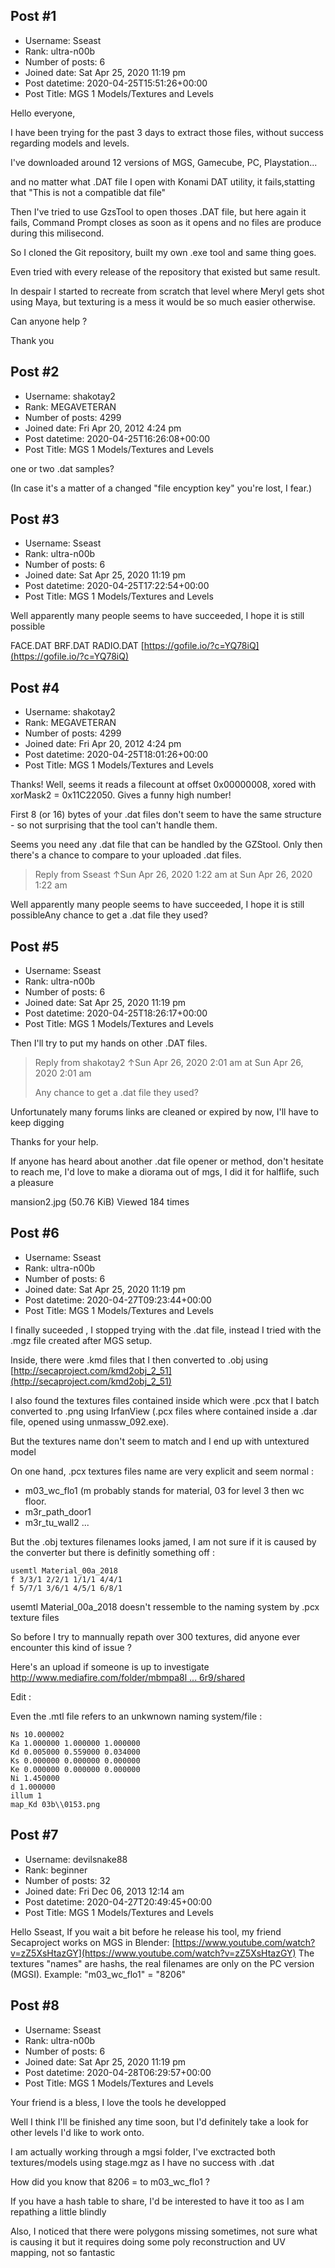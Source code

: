 ## Post #1
- Username: Sseast
- Rank: ultra-n00b
- Number of posts: 6
- Joined date: Sat Apr 25, 2020 11:19 pm
- Post datetime: 2020-04-25T15:51:26+00:00
- Post Title: MGS 1 Models/Textures and Levels

Hello everyone,

I have been trying for the past 3 days to extract those files, without success regarding models and levels.

I've downloaded around 12 versions of MGS, Gamecube, PC, Playstation...

and no matter what .DAT file I open with Konami DAT utility, it fails,statting that "This is not a compatible dat file"


Then I've tried to use GzsTool to open thoses .DAT file, but here again it fails, Command Prompt closes as soon as it opens and no files are produce during this milisecond.

So I cloned the Git repository, built my own .exe tool and same thing goes.

Even tried with every release of the repository that existed but same result.

In despair I started to recreate from scratch that level where Meryl gets shot using Maya, but texturing is a mess it would be so much easier otherwise.



Can anyone help ?

Thank you
## Post #2
- Username: shakotay2
- Rank: MEGAVETERAN
- Number of posts: 4299
- Joined date: Fri Apr 20, 2012 4:24 pm
- Post datetime: 2020-04-25T16:26:08+00:00
- Post Title: MGS 1 Models/Textures and Levels

one or two .dat samples?

(In case it's a matter of a changed "file encyption key" you're lost, I fear.)
## Post #3
- Username: Sseast
- Rank: ultra-n00b
- Number of posts: 6
- Joined date: Sat Apr 25, 2020 11:19 pm
- Post datetime: 2020-04-25T17:22:54+00:00
- Post Title: MGS 1 Models/Textures and Levels

Well apparently many people seems to have succeeded, I hope it is still possible   

FACE.DAT
BRF.DAT
RADIO.DAT
[https://gofile.io/?c=YQ78iQ](https://gofile.io/?c=YQ78iQ)
## Post #4
- Username: shakotay2
- Rank: MEGAVETERAN
- Number of posts: 4299
- Joined date: Fri Apr 20, 2012 4:24 pm
- Post datetime: 2020-04-25T18:01:26+00:00
- Post Title: MGS 1 Models/Textures and Levels

Thanks! Well, seems it reads a filecount at offset 0x00000008, xored with xorMask2 = 0x11C22050.
Gives a funny high number!  

First 8 (or 16) bytes of your .dat files don't seem to have the same structure - so not surprising that the tool can't handle them.

Seems you need  any .dat file that can be handled by the GZStool.
Only then there's a chance to compare to your uploaded .dat files.

> Reply from Sseast ↑Sun Apr 26, 2020 1:22 am at Sun Apr 26, 2020 1:22 am
>
> 
Well apparently many people seems to have succeeded, I hope it is still possibleAny chance to get a .dat file they used?
## Post #5
- Username: Sseast
- Rank: ultra-n00b
- Number of posts: 6
- Joined date: Sat Apr 25, 2020 11:19 pm
- Post datetime: 2020-04-25T18:26:17+00:00
- Post Title: MGS 1 Models/Textures and Levels

Then I'll try to put my hands on other .DAT files.

> Reply from shakotay2 ↑Sun Apr 26, 2020 2:01 am at Sun Apr 26, 2020 2:01 am
>
> Any chance to get a .dat file they used?

Unfortunately many forums links are cleaned or expired by now, I'll have to keep digging   

Thanks for your help.

If anyone has heard about another .dat file opener or method, don't hesitate to reach me, I'd love to make a diorama out of mgs, I did it for halflife, such a pleasure  



mansion2.jpg (50.76 KiB) Viewed 184 times
## Post #6
- Username: Sseast
- Rank: ultra-n00b
- Number of posts: 6
- Joined date: Sat Apr 25, 2020 11:19 pm
- Post datetime: 2020-04-27T09:23:44+00:00
- Post Title: MGS 1 Models/Textures and Levels

I finally suceeded   , I stopped trying with the .dat file, instead I tried with the .mgz file created after MGS setup.

[](https://www.casimages.com/i/200427113503316566.png.html)

Inside, there were .kmd files that I then converted to .obj using [http://secaproject.com/kmd2obj_2_51](http://secaproject.com/kmd2obj_2_51)

I also found the textures files contained inside which were .pcx that I batch converted to .png using IrfanView (.pcx files where contained inside a .dar file, opened using unmassw_092.exe).

But the textures name don't seem to match and I end up with untextured model   

On one hand, .pcx textures files name are very explicit and seem normal :
- m03_wc_flo1 (m probably stands for material, 03 for level 3 then wc floor.
- m3r_path_door1
- m3r_tu_wall2
...

But the .obj textures filenames looks jamed, I am not sure if it is caused by the converter but there is definitly something off :

```
usemtl Material_00a_2018
f 3/3/1 2/2/1 1/1/1 4/4/1
f 5/7/1 3/6/1 4/5/1 6/8/1

```


usemtl Material_00a_2018 doesn't ressemble to the naming system by .pcx texture files

So before I try to mannually repath over 300 textures, did anyone ever encounter this kind of issue ?

Here's an upload if someone is up to investigate   
[http://www.mediafire.com/folder/mbmpa8l ... 6r9/shared](http://www.mediafire.com/folder/mbmpa8lbity7uyz,ybduqtusi1mr6r0,7lmytrdb3buo3ic,lz8huc0lsh4y7of,4j7prpfy4yip6r9/shared)

Edit : 

Even the .mtl file refers to an unkwnown naming system/file :

```
Ns 10.000002
Ka 1.000000 1.000000 1.000000
Kd 0.005000 0.559000 0.034000
Ks 0.000000 0.000000 0.000000
Ke 0.000000 0.000000 0.000000
Ni 1.450000
d 1.000000
illum 1
map_Kd 03b\\0153.png
```
## Post #7
- Username: devilsnake88
- Rank: beginner
- Number of posts: 32
- Joined date: Fri Dec 06, 2013 12:14 am
- Post datetime: 2020-04-27T20:49:45+00:00
- Post Title: MGS 1 Models/Textures and Levels

Hello Sseast,
If you wait a bit before he release his tool, my friend Secaproject works on MGS in Blender:
[https://www.youtube.com/watch?v=zZ5XsHtazGY](https://www.youtube.com/watch?v=zZ5XsHtazGY)
The textures "names" are hashs, the real filenames are only on the PC version (MGSI).
Example: "m03_wc_flo1" = "8206"
## Post #8
- Username: Sseast
- Rank: ultra-n00b
- Number of posts: 6
- Joined date: Sat Apr 25, 2020 11:19 pm
- Post datetime: 2020-04-28T06:29:57+00:00
- Post Title: MGS 1 Models/Textures and Levels

Your friend is a bless, I love the tools he developped   

Well I think I'll be finished any time soon, but I'd definitely take a look for other levels I'd like to work onto.

I am actually working through a mgsi folder, I've exctracted both textures/models using stage.mgz as I have no success with .dat

How did you know that 8206 = to m03_wc_flo1  ?

If you have a hash table to share, I'd be interested to have it too as I am repathing a little blindly 

Also, I noticed that there were polygons missing sometimes, not sure what is causing it but it requires doing some poly reconstruction and UV mapping, not so fantastic   

[](https://www.casimages.com/i/200428083906734481.png.html)
